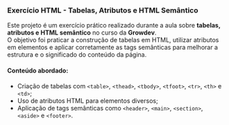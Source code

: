 ### Exercício HTML - Tabelas, Atributos e HTML Semântico

Este projeto é um exercício prático realizado durante a aula sobre **tabelas, atributos e HTML semântico** no curso da **Growdev**.  
O objetivo foi praticar a construção de tabelas em HTML, utilizar atributos em elementos e aplicar corretamente as tags semânticas para melhorar a estrutura e o significado do conteúdo da página.

#### Conteúdo abordado:

- Criação de tabelas com `<table>`, `<thead>`, `<tbody>`, `<tfoot>`, `<tr>`, `<th>` e `<td>`;
- Uso de atributos HTML para elementos diversos;
- Aplicação de tags semânticas como `<header>`, `<main>`, `<section>`, `<aside>` e `<footer>`.
